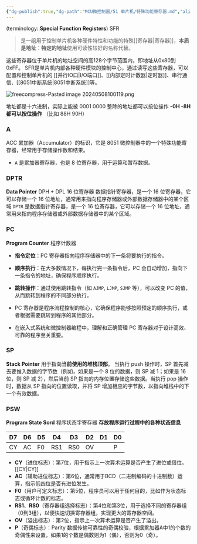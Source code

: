 ```yaml
---
{"dg-publish":true,"dg-path":"MCU微控制器/51 单片机/特殊功能寄存器.md","aliases":["SFR"],"permalink":"/MCU微控制器/51 单片机/特殊功能寄存器/","dgPassFrontmatter":true,"noteIcon":"","created":"2024-05-21T15:20:28.475+08:00","updated":"2025-08-02T10:36:28.644+08:00"}
---
```



(terminology::**Special Function Registers**)  SFR
> 是一组用于控制单片机各种硬件特性和功能的特殊[[寄存器\|寄存器]]，**本质是地址**：**特定的地址**使用可读性较好的名称代替。

这些寄存器位于单片机的地址空间的高128个字节范围内，即地址从0x80到0xFF。
SFR是单片机内部各种硬件模块的控制中心，通过读写这些寄存器，可以配置和控制单片机的 [[并行IO口\|I/O端口]]、[[内部定时计数器\|定时器]]、串行通信、[[8051中断系统\|8051中断系统]]等。

![freecompress-Pasted image 20240508100119.png](/img/user/Photo%20Resources/freecompress-Pasted%20image%2020240508100119.png)


地址都是十六进制，实际上能被 0001 0000 整除的地址都可以按位操作
**-0H  -8H  都可以按位操作**  （比如 88H 90H）
### A
ACC
累加器（Accumulator）的标识，它是 8051 微控制器中的一个特殊功能寄存器，经常用于存储操作数和结果。
- `A` 是累加器寄存器，也是 8 位寄存器，用于运算和暂存数据。
### DPTR  
**Data Pointer**
DPH + DPL   16 位寄存器
数据指针寄存器，是一个 16 位寄存器，它可以存储一个 16 位地址，通常用来指向程序存储器或外部数据存储器中的某个区域
`DPTR` 是数据指针寄存器，是一个 16 位寄存器，它可以存储一个 16 位地址，通常用来指向程序存储器或外部数据存储器中的某个区域。

### PC 
**Program Counter**     程序计数器
- **指令定位**：PC 寄存器指向程序存储器中的下一条将要执行的指令。
- **顺序执行**：在大多数情况下，每执行完一条指令后，PC 会自动增加，指向下一条指令的地址，确保程序顺序执行。
- **跳转操作**：通过使用跳转指令（如 `AJMP`, `LJMP`, `SJMP` 等），可以改变 PC 的值，从而跳转到程序的不同部分执行。

- PC 寄存器是程序流程控制的核心，它确保程序能够按照预定的顺序执行，或者根据需要跳转到程序的其他部分。
- 在嵌入式系统和微控制器编程中，理解和正确管理 PC 寄存器对于设计高效、可靠的程序至关重要。
### SP
**Stack Pointer**   用于指向**当前使用的堆栈顶部**。
当执行 push 操作时，SP 首先减去要推入数据的字节数（例如，如果是一个 8 位的数据，则 SP 减 1；如果是 16 位，则 SP 减 2），然后当前 SP 指向的内存位置存储这些数据。当执行 pop 操作时，数据从 SP 指向的位置读取，并将 SP 增加相应的字节数，以指向堆栈中的下一个有效数据。
### PSW
**Program State Sord** 程序状态字寄存器
**存放程序运行过程中的各种状态信息**


| D7  | D6  | D5  | D4  | D3  | D2  | D1  | D0  |
| --- | --- | --- | --- | --- | --- | --- | --- |
| CY  | AC  | F0  | RS1 | RS0 | OV  |     | P   |

- **CY**（进位标志）：第7位，用于指示上一次算术运算是否产生了进位或借位。 [[CY\|CY]]
- **AC**（辅助进位标志）：第6位，通常用于BCD（二进制编码的十进制数）运算，指示低四位是否有进位发生。
- **F0**（用户可定义标志）：第5位，程序员可以用于任何目的，比如作为状态标志或循环计数的标志。
- **RS1**、**RS0**（寄存器组选择标志）：第4位和第3位，用于选择不同的寄存器组（0到3组），以便快速切换寄存器组，实现更大的寄存器空间。
- **OV**（溢出标志）：第2位，指示上一次算术运算是否产生了溢出。
- **P**（奇偶标志）：Parity
	数据传输可靠性的奇偶校验，根据累加器A中1的个数的奇偶性来设置，如果1的个数是偶数则为1（偶），否则为0（奇）。
